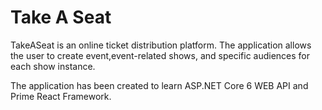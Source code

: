 # Take A Seat

TakeASeat is an online ticket distribution platform. The application allows the user to create event,event-related shows, and specific audiences for each show instance. 

The application has been created to learn ASP.NET Core 6 WEB API and Prime React Framework. 
